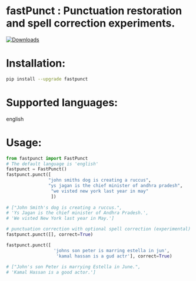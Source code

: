 # fastPunct : Punctuation restoration and spell correction experiments.
[![Downloads](https://pepy.tech/badge/fastpunct)](https://pepy.tech/project/fastpunct)

# Installation:
```bash
pip install --upgrade fastpunct
```

# Supported languages:
english

# Usage:

```python
from fastpunct import FastPunct
# The default language is 'english'
fastpunct = FastPunct()
fastpunct.punct([
                "john smiths dog is creating a ruccus",
                "ys jagan is the chief minister of andhra pradesh",
                 "we visted new york last year in may"
                 ])
                 
# ["John Smith's dog is creating a ruccus.",
# 'Ys Jagan is the chief minister of Andhra Pradesh.',
# 'We visted New York last year in May.']

# punctuation correction with optional spell correction (experimental)
fastpunct.punct([], correct=True)

fastpunct.punct([
                  'johns son peter is marring estella in jun',
                   'kamal hassan is a gud actr'], correct=True)
                   
# ["John's son Peter is marrying Estella in June.",
# 'Kamal Hassan is a good actor.']

```
